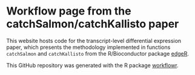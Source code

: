 # Workflow page from the catchSalmon/catchKallisto paper

This website hosts code for the transcript-level differential expression paper, which presents the methodology implemented in functions `catchSalmon` and `catchKallisto` from the R/Bioconductor package [edgeR](https://bioconductor.org/packages/release/bioc/html/edgeR.html). 

This GitHub repository was generated with the R package [workflowr][].

[workflowr]: https://github.com/workflowr/workflowr
